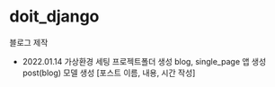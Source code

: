 # doit_django
블로그 제작

- 2022.01.14
가상환경 세팅
프로젝트폴더 생성
blog, single_page 앱 생성
post(blog) 모델 생성 [포스트 이름, 내용, 시간 작성]


